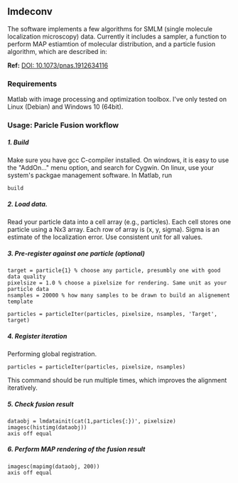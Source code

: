 ## lmdeconv
The software implements a few algorithms for SMLM (single molecule localization microscopy) data.
Currently it includes a sampler, a function to perform MAP estiamtion of molecular distribution, and a particle fusion algorithm, which are described in:

**Ref:** [DOI: 10.1073/pnas.1912634116](https://doi.org/10.1073/pnas.1912634116)

### Requirements
Matlab with image processing and optimization toolbox. I've only tested on Linux (Debian) and Windows 10 (64bit).

### Usage: Paricle Fusion workflow

##### 1. Build
Make sure you have gcc C-compiler installed. On windows, it is easy to use the "AddOn..." menu option, and search for Cygwin. On linux, use your system's packgae management software.
In Matlab, run
```
build
```
##### 2. Load data.
Read your particle data into a cell array (e.g., particles). Each cell stores one particle using a Nx3 array. Each row of array is (x, y, sigma). Sigma is an estimate of the localization error. Use consistent unit for all values.

##### 3. Pre-register against one particle (optional)
```
target = particle{1} % choose any particle, presumbly one with good data quality
pixelsize = 1.0 % choose a pixelsize for rendering. Same unit as your particle data
nsamples = 20000 % how many samples to be drawn to build an alignement template

particles = particleIter(particles, pixelsize, nsamples, 'Target', target)
```

##### 4. Register iteration
Performing global registration.
```
particles = particleIter(particles, pixelsize, nsamples)
```
This command should be run multiple times, which improves the alignment iteratively.

##### 5. Check fusion result
```
dataobj = lmdatainit(cat(1,particles{:})', pixelsize)
imagesc(histimg(dataobj))
axis off equal
```

##### 6. Perform MAP rendering of the fusion result
```
imagesc(mapimg(dataobj, 200))
axis off equal
```

